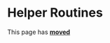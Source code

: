 # Helper Routines

This page has [**moved**](https://lib-docs.delphidabbler.com/ConsoleApp/3/API/Routines)